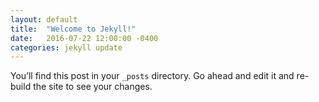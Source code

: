 ```yaml
---
layout: default
title:  "Welcome to Jekyll!"
date:   2016-07-22 12:00:00 -0400
categories: jekyll update
---
```

You’ll find this post in your `_posts` directory. Go ahead and edit it and re-build the site to see your changes.